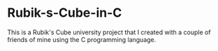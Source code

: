 # Rubik-s-Cube-in-C
This is a Rubik's Cube university project that I created with a couple of friends of mine using the C programming language.

